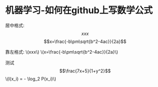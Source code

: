 # 机器学习-如何在github上写数学公式

<script type="text/javascript" src="http://cdn.mathjax.org/mathjax/latest/MathJax.js?config=default"></script>

居中格式: $$xxx$$
$$x=\frac{-b\pm\sqrt{b^2-4ac}}{2a}$$

靠左格式: \\(xxx\\)
\\(x=\frac{-b\pm\sqrt{b^2-4ac}}{2a}\\)

测试
$$\frac{7x+5}{1+y^2}$$
\\(l(x_i) = - \log_2 P(x_i)\\)
